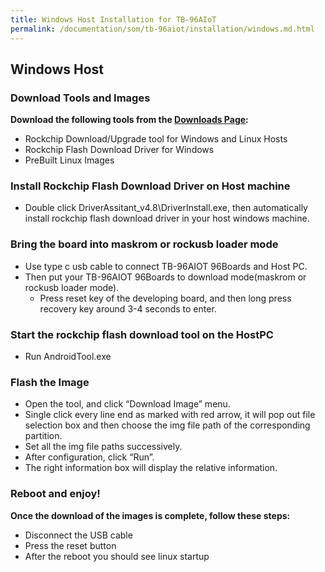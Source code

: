 ```yaml
---
title: Windows Host Installation for TB-96AIoT
permalink: /documentation/som/tb-96aiot/installation/windows.md.html
---
```


## Windows Host

### Download Tools and Images

**Download the following tools from the [Downloads Page](../downloads/):**
- Rockchip Download/Upgrade tool for Windows and Linux Hosts
- Rockchip Flash Download Driver for Windows
- PreBuilt Linux Images

### Install Rockchip Flash Download Driver on Host machine

- Double click DriverAssitant_v4.8\DriverInstall.exe, then automatically install rockchip flash download driver in your host windows machine.

### Bring the board into maskrom or rockusb loader mode
- Use type c usb cable to connect TB-96AIOT 96Boards and Host PC.
- Then put your TB-96AIOT 96Boards to download mode(maskrom or rockusb loader mode).
	- Press reset key of the developing board, and then long press recovery key around 3-4 seconds to enter.

### Start the rockchip flash download tool on the HostPC
- Run AndroidTool.exe

### Flash the Image

- Open the tool, and click “Download Image” menu.
- Single click every line end as marked with red arrow, it will pop out file selection box and then choose the img file path of the corresponding partition.
- Set all the img file paths successively.
- After configuration, click “Run”.
- The right information box will display the relative information.


### Reboot and enjoy!

**Once the download of the images is complete, follow these steps:**
- Disconnect the USB cable
- Press the reset button
- After the reboot you should see linux startup
